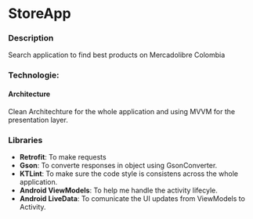 # StoreApp
### Description
Search application to find best products on Mercadolibre Colombia

### Technologie:
#### Architecture
Clean Architechture for the whole application and using MVVM for the presentation layer.

### Libraries
- **Retrofit**: To make requests
- **Gson**: To converte responses in object using GsonConverter.
- **KTLint**: To make sure the code style is consistens across the whole application.
- **Android ViewModels**: To help me handle the activity lifecyle.
- **Android LiveData**: To comunicate the UI updates from ViewModels to Activity.



